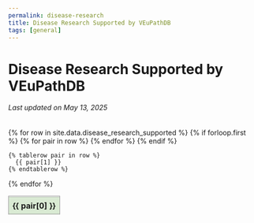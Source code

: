 ```yaml
---
permalink: disease-research
title: Disease Research Supported by VEuPathDB
tags: [general]
---
```

<style>

h1 { padding-bottom: 0; }

div.static-content {

  table.diseases {
    border-collapse: collapse;

    thead th {
      background: #d9ead3;
      position: -webkit-sticky;
      position: sticky;
      top: 7em;
      z-index: 2;
      box-shadow: inset 0 1px 0 #999, inset 0 -1px 0 #999;
    }
    td, th {
      border: 1px solid #999;
      padding: 0.5rem;
    }
    .col1 {
      background: #ead1dd;
    }
    .col3 {
      background: #fff2cc;
    }
  }
  @media only screen and (max-width: 50em) {
    table.diseases thead th {
      top: 0;
    }
  }
}


</style>

<h1>Disease Research Supported by VEuPathDB</h1>
<i>Last updated on May 13, 2025</i>
<br><br><br>

<div class="static-content">

<table class="diseases sortable">
  {% for row in site.data.disease_research_supported %}
    {% if forloop.first %}
    <thead>
    <tr>
      {% for pair in row %}
        <th>{{ pair[0] }}</th>
      {% endfor %}
    </tr>
    </thead>
    {% endif %}
    
    {% tablerow pair in row %}
      {{ pair[1] }}
    {% endtablerow %}
    
  {% endfor %}
</table>


</div>

